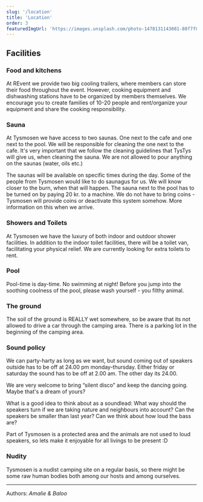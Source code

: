 ```yaml
---
slug: '/location'
title: 'Location'
order: 3
featuredImgUrl: 'https://images.unsplash.com/photo-1478131143081-80f7f84ca84d?ixid=MnwxMjA3fDB8MHxwaG90by1wYWdlfHx8fGVufDB8fHx8&ixlib=rb-1.2.1&auto=format&fit=crop&w=1050&q=80'
---
```


## Facilities

### Food and kitchens

At REvent we provide two big cooling trailers, where members can store their food throughout the event. However, cooking equipment and dishwashing stations have to be organized by members themselves. We encourage you to create families of 10-20 people and rent/organize your equipment and share the cooking responsibility.

### Sauna

At Tysmosen we have access to two saunas. One next to the cafe and one next to the pool. We will be responsible for cleaning the one next to the cafe. It's very important that we follow the cleaning guidelines that TysTys will give us, when cleaning the sauna.
We are not allowed to pour anything on the saunas (water, oils etc.)

The saunas will be available on specific times during the day. Some of the people from Tysmosen would like to do saunagus for us. We will know closer to the burn, when that will happen.
The sauna next to the pool has to be turned on by paying 20 kr. to a machine. We do not have to bring coins - Tysmosen will provide coins or deactivate this system somehow. More information on this when we arrive.

### Showers and Toilets

At Tysmosen we have the luxury of both indoor and outdoor shower facilities. In addition to the indoor toilet facilities, there will be a toilet van, facilitating your physical relief.
We are currently looking for extra toilets to rent.

### Pool

Pool-time is day-time. No swimming at night!
Before you jump into the soothing coolness of the pool, please wash yourself - you filthy animal.

### The ground

The soil of the ground is REALLY wet somewhere, so be aware that its not allowed to drive a car through the camping area. There is a parking lot in the beginning of the camping area.

### Sound policy

We can party-harty as long as we want, but sound coming out of speakers outside has to be off at 24.00 pm monday-thursday. Either friday or saturday the sound has to be off at 2.00 am. The other day its 24.00.

We are very welcome to bring “silent disco” and keep the dancing going. Maybe that's a dream of yours?

What is a good idea to think about as a soundlead: What way should the speakers turn if we are taking nature and neighbours into account? Can the speakers be smaller than last year? Can we think about how loud the bass are?

Part of Tysmosen is a protected area and the animals are not used to loud speakers, so lets make it enjoyable for all livings to be present :D

### Nudity

Tysmosen is a nudist camping site on a regular basis, so there might be some raw human bodies both among our hosts and among ourselves.

---

Authors: _Amalie & Baloo_
